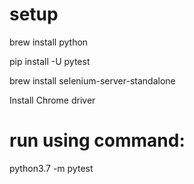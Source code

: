 # setup
brew install python

pip install -U pytest

brew install selenium-server-standalone

Install Chrome driver

# run using command:
python3.7 -m pytest
